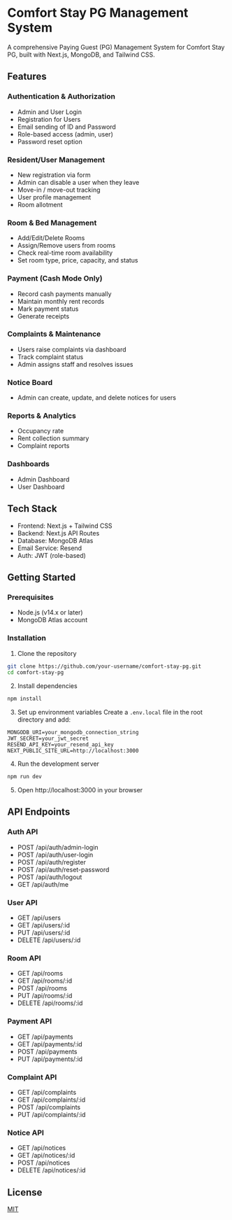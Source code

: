 # Comfort Stay PG Management System

A comprehensive Paying Guest (PG) Management System for Comfort Stay PG, built with Next.js, MongoDB, and Tailwind CSS.

## Features

### Authentication & Authorization

- Admin and User Login
- Registration for Users
- Email sending of ID and Password
- Role-based access (admin, user)
- Password reset option

### Resident/User Management

- New registration via form
- Admin can disable a user when they leave
- Move-in / move-out tracking
- User profile management
- Room allotment

### Room & Bed Management

- Add/Edit/Delete Rooms
- Assign/Remove users from rooms
- Check real-time room availability
- Set room type, price, capacity, and status

### Payment (Cash Mode Only)

- Record cash payments manually
- Maintain monthly rent records
- Mark payment status
- Generate receipts

### Complaints & Maintenance

- Users raise complaints via dashboard
- Track complaint status
- Admin assigns staff and resolves issues

### Notice Board

- Admin can create, update, and delete notices for users

### Reports & Analytics

- Occupancy rate
- Rent collection summary
- Complaint reports

### Dashboards

- Admin Dashboard
- User Dashboard

## Tech Stack

- Frontend: Next.js + Tailwind CSS
- Backend: Next.js API Routes
- Database: MongoDB Atlas
- Email Service: Resend
- Auth: JWT (role-based)

## Getting Started

### Prerequisites

- Node.js (v14.x or later)
- MongoDB Atlas account

### Installation

1. Clone the repository

```bash
git clone https://github.com/your-username/comfort-stay-pg.git
cd comfort-stay-pg
```

2. Install dependencies

```bash
npm install
```

3. Set up environment variables
   Create a `.env.local` file in the root directory and add:

```
MONGODB_URI=your_mongodb_connection_string
JWT_SECRET=your_jwt_secret
RESEND_API_KEY=your_resend_api_key
NEXT_PUBLIC_SITE_URL=http://localhost:3000
```

4. Run the development server

```bash
npm run dev
```

5. Open http://localhost:3000 in your browser

## API Endpoints

### Auth API

- POST /api/auth/admin-login
- POST /api/auth/user-login
- POST /api/auth/register
- POST /api/auth/reset-password
- POST /api/auth/logout
- GET /api/auth/me

### User API

- GET /api/users
- GET /api/users/:id
- PUT /api/users/:id
- DELETE /api/users/:id

### Room API

- GET /api/rooms
- GET /api/rooms/:id
- POST /api/rooms
- PUT /api/rooms/:id
- DELETE /api/rooms/:id

### Payment API

- GET /api/payments
- GET /api/payments/:id
- POST /api/payments
- PUT /api/payments/:id

### Complaint API

- GET /api/complaints
- GET /api/complaints/:id
- POST /api/complaints
- PUT /api/complaints/:id

### Notice API

- GET /api/notices
- GET /api/notices/:id
- POST /api/notices
- DELETE /api/notices/:id

## License

[MIT](https://choosealicense.com/licenses/mit/)
